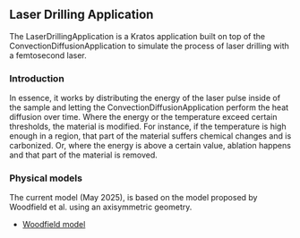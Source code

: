  ## Laser Drilling Application  
The LaserDrillingApplication is a Kratos application built on top of the ConvectionDiffusionApplication to simulate the process of laser drilling with a femtosecond laser.

### Introduction
In essence, it works by distributing the energy of the laser pulse inside of the sample and letting the ConvectionDiffusionApplication perform the heat diffusion over time. Where the energy or the temperature exceed certain thresholds, the material is modified. For instance, if the temperature is high enough in a region, that part of the material suffers chemical changes and is carbonized. Or, where the energy is above a certain value, ablation happens and that part of the material is removed.


### Physical models
The current model (May 2025), is based on the model proposed by Woodfield et al. using an axisymmetric geometry.

- [Woodfield model](./docs/models/model_woodfield.md)
